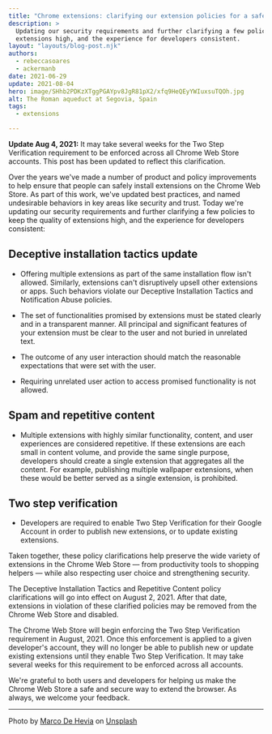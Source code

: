```yaml
---
title: "Chrome extensions: clarifying our extension policies for a safer, more consistent web store"
description: >
  Updating our security requirements and further clarifying a few policies to keep the quality of
  extensions high, and the experience for developers consistent.
layout: "layouts/blog-post.njk"
authors:
  - rebeccasoares
  - ackermanb
date: 2021-06-29
update: 2021-08-04
hero: image/SHhb2PDKzXTggPGAYpv8JgR81pX2/xfq9HeQEyYWIuxsuTQOh.jpg
alt: The Roman aqueduct at Segovia, Spain
tags:
  - extensions

---
```


**Update Aug 4, 2021:** It may take several weeks for the Two Step Verification requirement to be
enforced across all Chrome Web Store accounts. This post has been updated to reflect this
clarification.

Over the years we've made a number of product and policy improvements to help ensure that people can
safely install extensions on the Chrome Web Store. As part of this work, we've updated best
practices, and named undesirable behaviors in key areas like security and trust. Today we're
updating our security requirements and further clarifying a few policies to keep the quality of
extensions high, and the experience for developers consistent:

## Deceptive installation tactics update

* Offering multiple extensions as part of the same installation flow isn't allowed. Similarly,
  extensions can't disruptively upsell other extensions or apps. Such behaviors violate our
  Deceptive Installation Tactics and Notification Abuse policies.

* The set of functionalities promised by extensions must be stated clearly and in a transparent
  manner. All principal and significant features of your extension must be clear to the user and not
  buried in unrelated text.

* The outcome of any user interaction should match the reasonable expectations that were set with
  the user.

* Requiring unrelated user action to access promised functionality is not allowed.

## Spam and repetitive content

* Multiple extensions with highly similar functionality, content, and user experiences are
  considered repetitive. If these extensions are each small in content volume, and provide the same
  single purpose, developers should create a single extension that aggregates all the content. For
  example, publishing multiple wallpaper extensions, when these would be better served as a single
  extension, is prohibited.

## Two step verification

* Developers are required to enable Two Step Verification for their Google Account in order to
  publish new extensions, or to update existing extensions.

Taken together, these policy clarifications help preserve the wide variety of extensions in the
Chrome Web Store &mdash; from productivity tools to shopping helpers &mdash; while also respecting
user choice and strengthening security.

The Deceptive Installation Tactics and Repetitive Content policy clarifications will go into effect
on August 2, 2021. After that date, extensions in violation of these clarified policies may be
removed from the Chrome Web Store and disabled.

The Chrome Web Store will begin enforcing the Two Step Verification requirement in August, 2021.
Once this enforcement is applied to a given developer's account, they will no longer be able to
publish new or update existing extensions until they enable Two Step Verification. It may take
several weeks for this requirement to be enforced across all accounts.

We're grateful to both users and developers for helping us make the Chrome Web Store a safe and
secure way to extend the browser. As always, we welcome your feedback.

---

Photo by <a href="https://unsplash.com/@mdehevia?utm_source=unsplash&utm_medium=referral&utm_content=creditCopyText">Marco De Hevia</a> on <a href="https://unsplash.com/@mdehevia?utm_source=unsplash&utm_medium=referral&utm_content=creditCopyText">Unsplash</a>
